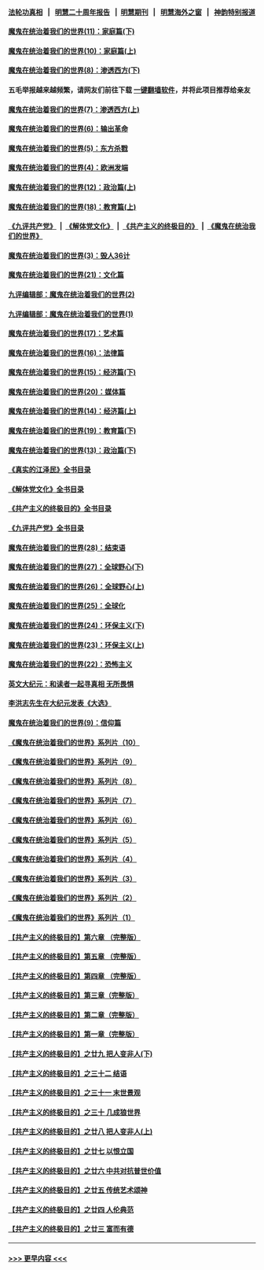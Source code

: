 #### [法轮功真相](https://github.com/gfw-breaker/truth/blob/master/README.md?t=0) &nbsp;&nbsp;|&nbsp;&nbsp; [明慧二十周年报告](https://github.com/gfw-breaker/mh-reports/blob/master/README.md?t=0) &nbsp;&nbsp;|&nbsp;&nbsp;[明慧期刊](https://github.com/gfw-breaker/mh-qikan) &nbsp;&nbsp;|&nbsp;&nbsp; [明慧海外之窗](https://github.com/gfw-breaker/mh-news/blob/master/README.md?t=0) &nbsp;&nbsp;|&nbsp;&nbsp; [神韵特别报道](https://github.com/gfw-breaker/mh-news/blob/master/shenyun.md?t=0)
#### [魔鬼在统治着我们的世界(11)：家庭篇(下)](../pages/nsc422/n10440961.md?t=12302143) 
#### [魔鬼在统治着我们的世界(10)：家庭篇(上)](../pages/nsc422/n10435448.md?t=12302143) 
#### [魔鬼在统治着我们的世界(8)：渗透西方(下)](../pages/nsc422/n10429603.md?t=12302143) 
#### 五毛举报越来越频繁，请网友们前往下载 [一键翻墙软件](https://github.com/gfw-breaker/ssr-accounts)，并将此项目推荐给亲友
#### [魔鬼在统治着我们的世界(7)：渗透西方(上)](../pages/nsc422/n10426013.md?t=12302143) 
#### [魔鬼在统治着我们的世界(6)：输出革命](../pages/nsc422/n10421536.md?t=12302143) 
#### [魔鬼在统治着我们的世界(5)：东方杀戮](../pages/nsc422/n10417707.md?t=12302143) 
#### [魔鬼在统治着我们的世界(4)：欧洲发端](../pages/nsc422/n10414890.md?t=12302143) 
#### [魔鬼在统治着我们的世界(12)：政治篇(上)](../pages/nsc422/n10444576.md?t=12302143) 
#### [魔鬼在统治着我们的世界(18)：教育篇(上)](../pages/nsc422/n10526970.md?t=12302143) 
#### [《九评共产党》](https://github.com/begood0513/9ping.md/blob/master/README.md) &nbsp;|&nbsp; [《解体党文化》](../../../../jtdwh.md/blob/master/README.md)  &nbsp;|&nbsp; [《共产主义的终极目的》](../../../../gczydzjmd.md/blob/master/README.md) &nbsp;|&nbsp; [《魔鬼在统治我们的世界》](../../../../mgztzwmdsj.md/blob/master/README.md) 
#### [魔鬼在统治着我们的世界(3)：毁人36计](../pages/nsc422/n10411583.md?t=12302143) 
#### [魔鬼在统治着我们的世界(21)：文化篇](../pages/nsc422/n10597706.md?t=12302143) 
#### [九评编辑部：魔鬼在统治着我们的世界(2)](../pages/nsc422/n10410036.md?t=12302143) 
#### [九评编辑部：魔鬼在统治着我们的世界(1)](../pages/nsc422/n10406825.md?t=12302143) 
#### [魔鬼在统治着我们的世界(17)：艺术篇](../pages/nsc422/n10499093.md?t=12302143) 
#### [魔鬼在统治着我们的世界(16)：法律篇](../pages/nsc422/n10485969.md?t=12302143) 
#### [魔鬼在统治着我们的世界(15)：经济篇(下)](../pages/nsc422/n10469975.md?t=12302143) 
#### [魔鬼在统治着我们的世界(20)：媒体篇](../pages/nsc422/n10586579.md?t=12302143) 
#### [魔鬼在统治着我们的世界(14)：经济篇(上)](../pages/nsc422/n10457370.md?t=12302143) 
#### [魔鬼在统治着我们的世界(19)：教育篇(下)](../pages/nsc422/n10564808.md?t=12302143) 
#### [魔鬼在统治着我们的世界(13)：政治篇(下)](../pages/nsc422/n10448270.md?t=12302143) 
#### [《真实的江泽民》全书目录](../pages/nsc422/n13721399.md?t=12302143) 
#### [《解体党文化》全书目录](../pages/nsc422/n13721157.md?t=12302143) 
#### [《共产主义的终极目的》全书目录](../pages/nsc422/n13721048.md?t=12302143) 
#### [《九评共产党》全书目录](../pages/nsc422/n13708085.md?t=12302143) 
#### [魔鬼在统治着我们的世界(28)：结束语](../pages/nsc422/n10936246.md?t=12302143) 
#### [魔鬼在统治着我们的世界(27)：全球野心(下)](../pages/nsc422/n10928319.md?t=12302143) 
#### [魔鬼在统治着我们的世界(26)：全球野心(上)](../pages/nsc422/n10900318.md?t=12302143) 
#### [魔鬼在统治着我们的世界(25)：全球化](../pages/nsc422/n10788205.md?t=12302143) 
#### [魔鬼在统治着我们的世界(24)：环保主义(下)](../pages/nsc422/n10695307.md?t=12302143) 
#### [魔鬼在统治着我们的世界(23)：环保主义(上)](../pages/nsc422/n10688613.md?t=12302143) 
#### [魔鬼在统治着我们的世界(22)：恐怖主义](../pages/nsc422/n10614727.md?t=12302143) 
#### [英文大纪元：和读者一起寻真相 无所畏惧](../pages/nsc422/n12542027.md?t=12302143) 
#### [李洪志先生在大纪元发表《大选》](../pages/nsc422/n12534746.md?t=12302143) 
#### [魔鬼在统治着我们的世界(9)：信仰篇](../pages/nsc422/n10432159.md?t=12302143) 
#### [《魔鬼在统治着我们的世界》系列片（10）](../pages/nsc422/n12292670.md?t=12302143) 
#### [《魔鬼在统治着我们的世界》系列片（9）](../pages/nsc422/n12290859.md?t=12302143) 
#### [《魔鬼在统治着我们的世界》系列片（8）](../pages/nsc422/n12287445.md?t=12302143) 
#### [《魔鬼在统治着我们的世界》系列片（7）](../pages/nsc422/n12283425.md?t=12302143) 
#### [《魔鬼在统治着我们的世界》系列片（6）](../pages/nsc422/n12282314.md?t=12302143) 
#### [《魔鬼在统治着我们的世界》系列片（5）](../pages/nsc422/n12281419.md?t=12302143) 
#### [《魔鬼在统治着我们的世界》系列片（4）](../pages/nsc422/n12274024.md?t=12302143) 
#### [《魔鬼在统治着我们的世界》系列片（3）](../pages/nsc422/n12271322.md?t=12302143) 
#### [《魔鬼在统治着我们的世界》系列片（2）](../pages/nsc422/n12269049.md?t=12302143) 
#### [《魔鬼在统治着我们的世界》系列片（1）](../pages/nsc422/n12267575.md?t=12302143) 
#### [【共产主义的终极目的】第六章 （完整版）](../pages/nsc422/n11428913.md?t=12302143) 
#### [【共产主义的终极目的】第五章 （完整版）](../pages/nsc422/n11428912.md?t=12302143) 
#### [【共产主义的终极目的】第四章 （完整版）](../pages/nsc422/n11428907.md?t=12302143) 
#### [【共产主义的终极目的】第三章（完整版）](../pages/nsc422/n11428848.md?t=12302143) 
#### [【共产主义的终极目的】第二章（完整版）](../pages/nsc422/n11428831.md?t=12302143) 
#### [【共产主义的终极目的】第一章（完整版）](../pages/nsc422/n11417651.md?t=12302143) 
#### [【共产主义的终极目的】之廿九 把人变非人(下)](../pages/nsc422/n11344140.md?t=12302143) 
#### [【共产主义的终极目的】之三十二 结语](../pages/nsc422/n11360535.md?t=12302143) 
#### [【共产主义的终极目的】之三十一 末世景观](../pages/nsc422/n11351129.md?t=12302143) 
#### [【共产主义的终极目的】之三十 几成狼世界](../pages/nsc422/n11348280.md?t=12302143) 
#### [【共产主义的终极目的】之廿八 把人变非人(上)](../pages/nsc422/n11340492.md?t=12302143) 
#### [【共产主义的终极目的】之廿七 以恨立国](../pages/nsc422/n11336944.md?t=12302143) 
#### [【共产主义的终极目的】之廿六 中共对抗普世价值](../pages/nsc422/n11324785.md?t=12302143) 
#### [【共产主义的终极目的】之廿五 传统艺术颂神](../pages/nsc422/n11296396.md?t=12302143) 
#### [【共产主义的终极目的】之廿四 人伦典范](../pages/nsc422/n11296397.md?t=12302143) 
#### [【共产主义的终极目的】之廿三 富而有德](../pages/nsc422/n11283598.md?t=12302143) 

----
#### [ >>> 更早内容 <<< ](../indexes/nsc422-earlier.md)
